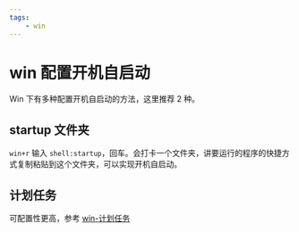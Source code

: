 ```yaml
---
tags:
    - win
---
```


# win 配置开机自启动

Win 下有多种配置开机自启动的方法，这里推荐 2 种。

## startup 文件夹

`win+r` 输入 `shell:startup`，回车。会打卡一个文件夹，讲要运行的程序的快捷方式复制粘贴到这个文件夹，可以实现开机自启动。


## 计划任务

可配置性更高，参考 [win-计划任务](./win-计划任务.md)
